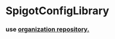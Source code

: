 # SpigotConfigLibrary
### use [organization repository.](https://github.com/Charles-Grozny/bukkit-config-library)
